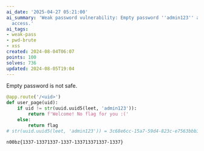 ```yaml
---
ai_date: '2025-04-27 05:21:00'
ai_summary: 'Weak password vulnerability: Empty password ''admin123'' allows unauthorized
  access.'
ai_tags:
- weak-pass
- pwd-brute
- xss
created: 2024-08-04T06:07
points: 100
solves: 736
updated: 2024-08-05T19:04
---
```


Empty password is not safe.

```python
@app.route('/<uid>')
def user_page(uid):
    if uid != str(uuid.uuid5(leet, 'admin123')):
        return f'Welcome! No flag for you :('
    else:
        return flag
# str(uuid.uuid5(leet, 'admin123')) = 3c68e6cc-15a7-59d4-823c-e7563bbb326c
```

```flag
n00bz{1337-13371337-1337-133713371337-1337}
```